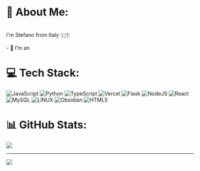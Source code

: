 # 💫 About Me:
<br>I'm Stefano from Italy 🇮🇹<br><br>- 🔭 I’m an 

# 💻 Tech Stack:
![JavaScript](https://img.shields.io/badge/javascript-%23323330.svg?style=for-the-badge&logo=javascript&logoColor=%23F7DF1E) ![Python](https://img.shields.io/badge/python-3670A0?style=for-the-badge&logo=python&logoColor=ffdd54) ![TypeScript](https://img.shields.io/badge/typescript-%23007ACC.svg?style=for-the-badge&logo=typescript&logoColor=white) ![Vercel](https://img.shields.io/badge/vercel-%23000000.svg?style=for-the-badge&logo=vercel&logoColor=white) ![Flask](https://img.shields.io/badge/flask-%23000.svg?style=for-the-badge&logo=flask&logoColor=white) ![NodeJS](https://img.shields.io/badge/node.js-6DA55F?style=for-the-badge&logo=node.js&logoColor=white) ![React](https://img.shields.io/badge/react-%2320232a.svg?style=for-the-badge&logo=react&logoColor=%2361DAFB) ![MySQL](https://img.shields.io/badge/mysql-%2300000f.svg?style=for-the-badge&logo=mysql&logoColor=white) ![LINUX](https://img.shields.io/badge/Linux-FCC624?style=for-the-badge&logo=linux&logoColor=black) ![Obsidian](https://img.shields.io/badge/Obsidian-%23000000.svg?style=for-the-badge&logo=obsidian&logoColor=white) ![HTML5](https://img.shields.io/badge/html5-%23E34F26.svg?style=flat&logo=html5&logoColor=white)

# 📊 GitHub Stats:
<!--![](https://github-readme-stats.vercel.app/api?username=bryanleezh&theme=onedark&hide_border=false&include_all_commits=false&count_private=false)<br/>-->
![](https://github-readme-stats.vercel.app/api/top-langs/?username=stfrigerio&theme=onedark&hide_border=false&include_all_commits=false&count_private=false&layout=compact)


---
[![](https://visitcount.itsvg.in/api?id=bryanleezh&icon=0&color=3)](https://visitcount.itsvg.in)

<!--
**stfrigerio/stfrigerio** is a ✨ _special_ ✨ repository because its `README.md` (this file) appears on your GitHub profile.

Here are some ideas to get you started:

- 🔭 I’m currently working on ...
- 🌱 I’m currently learning ...
- 👯 I’m looking to collaborate on ...
- 🤔 I’m looking for help with ...
- 💬 Ask me about ...
- 📫 How to reach me: ...
- 😄 Pronouns: ...
- ⚡ Fun fact: ...
-->
